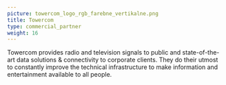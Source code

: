 ```yaml
---
picture: towercom_logo_rgb_farebne_vertikalne.png
title: Towercom
type: commercial_partner
weight: 16
---
```


Towercom provides radio and television signals to public and state-of-the-art data solutions & connectivity to corporate clients. They do their utmost to constantly improve the technical infrastructure to make information and entertainment available to all people.